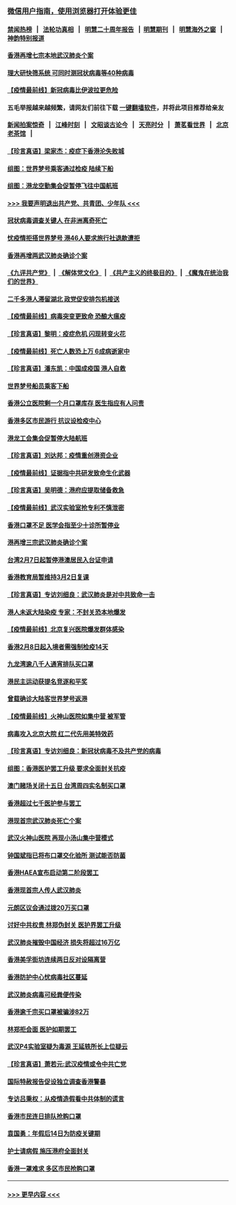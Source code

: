 ### [微信用户指南，使用浏览器打开体验更佳](https://github.com/gfw-breaker/banned-news1/blob/master/indexes/wechat-guide.md?t=0)
#### [禁闻热榜](热点新闻.md?t=0)  &nbsp;&nbsp;|&nbsp;&nbsp; [法轮功真相](https://github.com/gfw-breaker/truth/blob/master/README.md?t=0) &nbsp;&nbsp;|&nbsp;&nbsp; [明慧二十周年报告](https://github.com/gfw-breaker/mh-reports/blob/master/README.md?t=0) &nbsp;&nbsp;|&nbsp;&nbsp;[明慧期刊](https://github.com/gfw-breaker/mh-qikan) &nbsp;&nbsp;|&nbsp;&nbsp; [明慧海外之窗](https://github.com/gfw-breaker/mh-news/blob/master/README.md?t=0) &nbsp;&nbsp;|&nbsp;&nbsp; [神韵特别报道](https://github.com/gfw-breaker/mh-news/blob/master/shenyun.md?t=0)
#### [香港再增七宗本地武汉肺炎个案](../pages/nsc415/n11862405.md?t=02121544) 
#### [理大研快筛系统 可同时测冠状病毒等40种病毒](../pages/nsc415/n11862376.md?t=02121544) 
#### [【疫情最前线】新冠病毒比伊波拉更危险](../pages/nsc415/n11862199.md?t=02121544) 
#### 五毛举报越来越频繁，请网友们前往下载 [一键翻墙软件](https://github.com/gfw-breaker/ssr-accounts)，并将此项目推荐给亲友
#### [新闻拍案惊奇](https://github.com/gfw-breaker/banned-news1/blob/master/pages/link4.md) &nbsp;&nbsp;|&nbsp;&nbsp; [江峰时刻](https://github.com/gfw-breaker/banned-news1/blob/master/pages/link4.md) &nbsp;&nbsp;|&nbsp;&nbsp; [文昭谈古论今](https://github.com/gfw-breaker/banned-news1/blob/master/pages/link4.md) &nbsp;&nbsp;|&nbsp;&nbsp; [天亮时分](https://github.com/gfw-breaker/banned-news1/blob/master/pages/link4.md) &nbsp;&nbsp;|&nbsp;&nbsp; [萧茗看世界](https://github.com/gfw-breaker/banned-news1/blob/master/pages/link4.md) &nbsp;&nbsp;|&nbsp;&nbsp; [北京老茶馆](https://github.com/gfw-breaker/banned-news1/blob/master/pages/link4.md) &nbsp;&nbsp;|&nbsp;&nbsp; 
#### [【珍言真语】梁家杰：疫症下香港沦失败城](../pages/nsc415/n11861588.md?t=02121544) 
#### [组图：世界梦号乘客通过检疫 陆续下船](../pages/nsc415/n11858302.md?t=02121544) 
#### [组图：港龙空勤集会促暂停飞往中国航班](../pages/nsc415/n11858190.md?t=02121544) 
#### [>>> 我要声明退出共产党、共青团、少年队 <<<](https://github.com/begood0513/goodnews/blob/master/quit/letter.md) 
#### [冠状病毒调查关键人 在非洲离奇死亡](../pages/nsc415/n11859798.md?t=02121544) 
#### [忧疫情拒搭世界梦号 港46人要求旅行社退款遭拒](../pages/nsc415/n11859849.md?t=02121544) 
#### [香港再增两武汉肺炎确诊个案](../pages/nsc415/n11859833.md?t=02121544) 
#### [《九评共产党》](https://github.com/begood0513/9ping.md/blob/master/README.md) &nbsp;|&nbsp; [《解体党文化》](../../../../jtdwh.md/blob/master/README.md)  &nbsp;|&nbsp; [《共产主义的终极目的》](../../../../gczydzjmd.md/blob/master/README.md) &nbsp;|&nbsp; [《魔鬼在统治我们的世界》](../../../../mgztzwmdsj.md/blob/master/README.md) 
#### [二千多港人滞留湖北 政党促安排包机接送](../pages/nsc415/n11859831.md?t=02121544) 
#### [【疫情最前线】病毒突变更致命 恐酿大瘟疫](../pages/nsc415/n11859604.md?t=02121544) 
#### [【珍言真语】黎明：疫症危机 闪现转变火花](../pages/nsc415/n11859199.md?t=02121544) 
#### [【疫情最前线】死亡人数恐上万 6成病逝家中](../pages/nsc415/n11856687.md?t=02121544) 
#### [【珍言真语】潘东凯：中国成疫国 港人自救](../pages/nsc415/n11856962.md?t=02121544) 
#### [世界梦号船员乘客下船](../pages/nsc415/n11856883.md?t=02121544) 
#### [香港公立医院剩一个月口罩库存 医生指应有人问责](../pages/nsc415/n11856875.md?t=02121544) 
#### [香港多区市民游行 抗议设检疫中心](../pages/nsc415/n11856866.md?t=02121544) 
#### [港龙工会集会促暂停大陆航班](../pages/nsc415/n11856840.md?t=02121544) 
#### [【珍言真语】刘达邦：疫情重创港资企业](../pages/nsc415/n11854274.md?t=02121544) 
#### [【疫情最前线】证据指中共研发致命生化武器](../pages/nsc415/n11853087.md?t=02121544) 
#### [【珍言真语】吴明德：港府应提取储备救急](../pages/nsc415/n11852734.md?t=02121544) 
#### [【疫情最前线】武汉实验室抢专利不慎泄密](../pages/nsc415/n11850310.md?t=02121544) 
#### [香港口罩不足 医学会指至少十诊所暂停业](../pages/nsc415/n11850301.md?t=02121544) 
#### [港再增三宗武汉肺炎确诊个案](../pages/nsc415/n11850328.md?t=02121544) 
#### [台湾2月7日起暂停港澳居民入台证申请](../pages/nsc415/n11850304.md?t=02121544) 
#### [香港教育局暂维持3月2日复课](../pages/nsc415/n11850260.md?t=02121544) 
#### [【珍言真语】专访刘细良：武汉肺炎是对中共致命一击](../pages/nsc415/n11849934.md?t=02121544) 
#### [港人未返大陆染疫 专家：不封关恐本地爆发](../pages/nsc415/n11848021.md?t=02121544) 
#### [【疫情最前线】北京复兴医院爆发群体感染](../pages/nsc415/n11847626.md?t=02121544) 
#### [香港2月8日起入境者需强制检疫14天](../pages/nsc415/n11847658.md?t=02121544) 
#### [九龙湾逾八千人通宵排队买口罩](../pages/nsc415/n11847647.md?t=02121544) 
#### [港民主运动获提名竞逐和平奖](../pages/nsc415/n11847633.md?t=02121544) 
#### [曾载确诊大陆客世界梦号返港](../pages/nsc415/n11847608.md?t=02121544) 
#### [【疫情最前线】火神山医院如集中营 被军管](../pages/nsc415/n11847524.md?t=02121544) 
#### [病毒攻入北京大院 红二代先用美特效药](../pages/nsc415/n11847427.md?t=02121544) 
#### [【珍言真语】专访刘细良：新冠状病毒不及共产党的病毒](../pages/nsc415/n11847164.md?t=02121544) 
#### [组图：香港医护罢工升级 要求全面封关抗疫](../pages/nsc415/n11844107.md?t=02121544) 
#### [澳门赌场关闭十五日 台湾周四实名制买口罩](../pages/nsc415/n11845083.md?t=02121544) 
#### [香港超过七千医护参与罢工](../pages/nsc415/n11845051.md?t=02121544) 
#### [港现首宗武汉肺炎死亡个案](../pages/nsc415/n11844998.md?t=02121544) 
#### [武汉火神山医院 再现小汤山集中营模式](../pages/nsc415/n11844763.md?t=02121544) 
#### [钟国斌指已将布口罩交化验所 测试能否防菌](../pages/nsc415/n11842783.md?t=02121544) 
#### [香港HAEA宣布启动第二阶段罢工](../pages/nsc415/n11842723.md?t=02121544) 
#### [香港现首宗人传人武汉肺炎](../pages/nsc415/n11842766.md?t=02121544) 
#### [元朗区议会通过拨20万买口罩](../pages/nsc415/n11842754.md?t=02121544) 
#### [讨好中共权贵 林郑伪封关 医护界罢工升级](../pages/nsc415/n11842359.md?t=02121544) 
#### [武汉肺炎摧毁中国经济 损失将超过16万亿](../pages/nsc415/n11839723.md?t=02121544) 
#### [香港美孚街坊连续两日反对设隔离营](../pages/nsc415/n11839962.md?t=02121544) 
#### [香港防护中心忧病毒社区蔓延](../pages/nsc415/n11839933.md?t=02121544) 
#### [武汉肺炎病毒可经粪便传染](../pages/nsc415/n11839939.md?t=02121544) 
#### [香港逾千宗买口罩被骗涉82万](../pages/nsc415/n11839914.md?t=02121544) 
#### [林郑拒会面 医护如期罢工](../pages/nsc415/n11839892.md?t=02121544) 
#### [武汉P4实验室疑为毒源 王延轶所长上位疑云](../pages/nsc415/n11835543.md?t=02121544) 
#### [【珍言真语】萧若元:武汉疫情或令中共亡党](../pages/nsc415/n11829394.md?t=02121544) 
#### [国际特赦报告促设独立调查香港警暴](../pages/nsc415/n11833845.md?t=02121544) 
#### [专访吕秉权：从疫情造假看中共体制的谎言](../pages/nsc415/n11833813.md?t=02121544) 
#### [香港市民连日排队抢购口罩](../pages/nsc415/n11833794.md?t=02121544) 
#### [袁国勇：年假后14日为防疫关键期](../pages/nsc415/n11831088.md?t=02121544) 
#### [护士请病假 施压港府全面封关](../pages/nsc415/n11831030.md?t=02121544) 
#### [香港一罩难求 多区市民抢购口罩](../pages/nsc415/n11831002.md?t=02121544) 

----
#### [ >>> 更早内容 <<< ](../indexes/nsc415-earlier.md)
